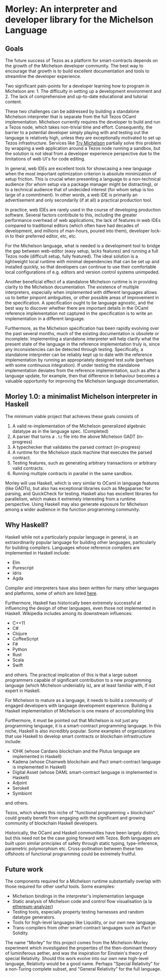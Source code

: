 <!--

© 2019 Tocqueville Group

SPDX-License-Identifier: AGPL-3.0-or-later

-->


# Morley: An interpreter and developer library for the Michelson Language

## Goals

The future success of Tezos as a platform for smart-contracts depends on
the growth of the Michelson developer community. The best way to encourage that
growth is to build excellent documentation and tools to streamline the developer
experience.

Two significant pain-points for a developer learning how to program in Michelson
are: 1. The difficulty in setting up a development environment and 2. The lack
of comprehensive and up-to-date educational and tutorial content.

These two challenges can be addressed by building a standalone Michelson
interpreter that is separate from the full Tezos OCaml implementation. Michelson
currently requires the developer to build and run a Tezos node, which takes
non-trivial time and effort. Consequently, the barrier to a potential developer
simply playing with and testing out the language is relatively high, unless they
are exceptionally motivated to set up Tezos infrastructure. Services like [Try
Michelson](https://try-michelson.com/) partially solve this problem by wrapping
a web application around a Tezos node running a sandbox, but the solution
is not ideal from a developer experience perspective due to the limitations of
web UI's for code editing.

In general, web IDEs are excellent tools for showcasing a new language when
the most important optimization criterion is absolute minimization of setup
friction. This is crucial when presenting a language to a non-technical
audience (for whom setup via a package manager might be distracting),
or to a technical audience that of undecided interest (for whom setup is too
large of a commitment). In other words, a web IDE is primarily an advertisement
and only secondarily (if at all) a practical production tool.

In practice, web IDEs are rarely used in the course of
developing production software. Several factors contribute to this, including
the greater performance overhead of web applications, the lack of features in
web IDEs compared to traditional editors (which often have had decades of
development, and millions of man-hours, poured into them), developer lock-in to
their preferred editor, etc, etc.

For the Michelson language, what is needed is a development tool to bridge the
gap between web-editor (easy setup, lacks features) and running a full Tezos
node (difficult setup, fully featured). The ideal solution is a lightweight
local runtime with minimal dependencies that can be set up and installed
quickly, so that developers can continue to use their comfortable local
configurations of e.g. editors and version control systems unimpeded.

Another beneficial effect of a standalone Michelson runtime is in providing
clarity to the Michelson documentation. The existence of multiple interpreters,
especially when implemented with different languages allows us to better pinpoint
ambiguities, or other possible areas of improvement in the specification. A
specification ought to be language agnostic, and the best way to discover
whether there are important details in the OCaml reference implementation not
captured in the specification is to write an implementation in a different
language.

Furthermore, as the Michelson specification has been rapidly evolving over the
past several months, much of the existing documentation is obsolete or
incomplete. Implementing a standalone interpreter will help clarify what the
present state of the language in the reference implementation truly is, since
any inconsistencies can be detected through testing. Specifically, a standalone
interpreter can be reliably kept up to date with the reference implementation by
running an appropriately designed test suite (perhaps with some continuous
integration). If under testing the standalone implementation deviates from the
reference implementation, such as after a language update, for example, then
that difference in behaviour becomes a valuable opportunity for improving the
Michelson language documentation.

## Morley 1.0: a minimalist Michelson interpreter in Haskell

The minimum viable project that achieves these goals consists of

1. A valid re-implementation of the Michelson generalized algebraic datatype as
   in the language spec. (Completed)
2. A parser that turns a `.tz` file into the above Michelson GADT (in-progress)
3. A typechecker that validates the parsed contract (in-progress)
3. A runtime for the Michelson stack machine that executes the parsed contract.
4. Testing features, such as generating arbitrary transactions or arbitrary
   valid contracts.
5. Running multiple contracts in parallel in the same sandbox.

Morley will use Haskell, which is very similar to OCaml in language features
(like GADTs), but also has exceptional libraries such as Megaparsec for parsing,
and QuickCheck for testing. Haskell also has excellent libraries for
parallelism, which makes it extremely interesting from a runtime perspective.
Using Haskell may also generate exposure for Michelson among a wider audience in
the function programming community.

## Why Haskell?

Haskell while not a particularly popular language in general, is an
extraordinarily popular language for building other languages, particularly for
building compilers. Languages whose reference compilers are implemented in
Haskell include:

- Elm
- Purescript
- Idris
- Agda

Compiler and interpreters have also been written for many other languages and
platforms, some of which are listed
[here](https://wiki.haskell.org/Applications_and_libraries/Compilers_and_interpreters#Generic_Haskell).

Furthermore, Haskell has historically been extremely successful at influencing
the design of other languages, even those not implemented in Haskell. Wikipedia
includes among its downstream influences:

- C++11
- C#
- Clojure
- CoffeeScript
- F#
- Python
- Rust
- Scala
- Swift

and others. The practical implication of this is that a large subset programmers
capable of significant contribution to a new programming language (which
Michelson undeniably is), are at least familiar with, if not expert in Haskell.

For Michelson to mature as a language, it needs to build a community of
engaged developers with language development experience. Building a Haskell
implementation of Michelson is one means of accomplishing this

Furthermore, it must be pointed out that Michelson is not just any programming
language, it is a smart-contract programming language. In this niche, Haskell is
also incredibly popular. Some examples of organizations that use Haskell to
develop smart contracts or blockchain infrastructure include:

- IOHK  (whose Cardano blockchain and the Plutus language are implemented in Haskell)
- Kadena (whose Chainweb blockchain and Pact smart-contract language is implemented in Haskell)
- Digital Asset (whose DAML smart-contract language is implemented in Haskell)
- Adjoint
- Serokell
- Symbiont

and others.

Tezos, which shares this niche of "functional programming + blockchain" could
greatly benefit from engaging with the significant and growing community of
blockchain Haskell developers.

Historically, the OCaml and Haskell communities have been largely distinct, but
this need not be the case going forward with Tezos. Both languages are built
upon similar principles of safety through static typing, type-inference,
parametric polymorphism etc. Cross-pollination between these two offshoots of
functional programming could be extremely fruitful.

## Future work

The components required for a Michelson runtime substantially overlap
with those required for other useful tools. Some examples:

- Michelson bindings in the interpreter's implementation language
- Static analysis of Michelson code and control flow visualisation
  (a la [ethereum-analyzer](https://github.com/zchn/ethereum-analyzer))
- Testing tools, especially property testing harnesses and random datatype
  generators.
- Tools for high-level languages like Liquidity, or our own new language.
- Trans-compilers from other smart-contract languages such as Pact or Solidity.

The name "Morley" for this project comes from the Michelson-Morley experiment
which investigated the properties of the then-dominant theory of luminiferous
aether, and was the inspiration for Einstein's theory of special Relativity.
Should this work evolve into our own new high-level language, Relativity would
be a good name. Perhaps "Special Relativity" for a non-Turing complete subset,
and "General Relativity" for the full language.
